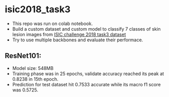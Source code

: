 # isic2018_task3
* This repo was run on colab notebook.
* Build a custom dataset and custom model to classify 7 classes of skin lesion images from [ISIC challenge 2018 task3 dataset](https://challenge.isic-archive.com/data/#2018)
* Try to use multiple backbones and evaluate their performace.

## ResNet101:
* Model size: 548MB
* Training phase was in 25 epochs, validate accuracy reached its peak at 0.8238 in 15th epoch.
* Prediction for test dataset hit 0.7533 accurate while its macro f1 score was 0.5725.
